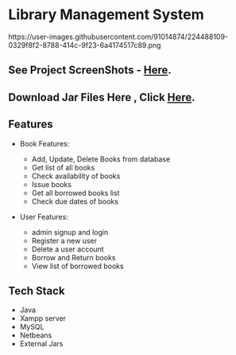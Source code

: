 <h1> Library Management System</h1>
https://user-images.githubusercontent.com/91014874/224488109-0329f8f2-8788-414c-9f23-6a4174517c89.png


## See Project ScreenShots - [Here](https://github.com/SoGeKIn-G/Library-Management-System/tree/main/ScreenShots).

## Download Jar Files Here , Click [Here](https://github.com/SoGeKIn-G/Library-Management-System/tree/main/jars).


<!-- ============================================  FEATURES ======================================================  -->
## Features

* Book Features:
    * Add, Update, Delete Books from database
    * Get list of all books
    * Check availability of books
    * Issue books
    * Get all borrowed books list
    * Check due dates of books

* User Features:
    * admin signup and login
    * Register a new user
    * Delete a user account
    * Borrow and Return books
    * View list of borrowed books

<!-- ============================================  TECH STACK ======================================================  -->

## Tech Stack

* Java
* Xampp server
* MySQL
* Netbeans
* External Jars

